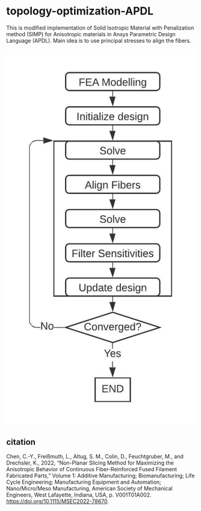 # topology-optimization-APDL
This is modified implementation of Solid Isotropic Material with Penalization method (SIMP) for Anisotropic materials in Ansys Parametric Design Language (APDL). Main idea  is to use principal stresses to align the fibers. 

![alt text](https://github.com/MertAltug/topology-optimization-APDL/blob/main/WorkFlow%20Diagram.jpeg?raw=true)

## citation

Chen, C.-Y., Freißmuth, L., Altug, S. M., Colin, D., Feuchtgruber, M., and Drechsler, K., 2022, “Non-Planar Slicing Method for Maximizing the Anisotropic Behavior of Continuous Fiber-Reinforced Fused Filament Fabricated Parts,” Volume 1: Additive Manufacturing; Biomanufacturing; Life Cycle Engineering; Manufacturing Equipment and Automation; Nano/Micro/Meso Manufacturing, American Society of Mechanical Engineers, West Lafayette, Indiana, USA, p. V001T01A002. https://doi.org/10.1115/MSEC2022-78670.
